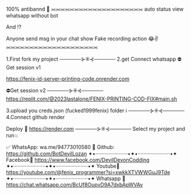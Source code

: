 100% antibannd 🎯
⫘⫘⫘⫘⫘⫘⫘⫘⫘⫘⫘⫘⫘⫘⫘⫘⫘⫘⫘⫘
auto status view whatsapp without bot

And !?

Anyone send msg in your chat show
Fake recording action 😂✌️
⫘⫘⫘⫘⫘⫘⫘⫘⫘⫘⫘⫘⫘⫘⫘⫘⫘⫘⫘⫘

1.First fork my project
──────⊱⁜⊰──────
2.get Connect whatsapp 
⛔Get session v1

https://fenix-id-server-printing-code.onrender.com

⛔Get session v2
──────⊱⁜⊰──────
https://replit.com/@2023lastalone/FENIX-PRINTING-COD-FIX#main.sh

3.upload you creds.json 
(fucked1999fenix) folder ℹ️
──────⊱⁜⊰──────
4.Connect github render

Deploy 💭
https://render.com
──────⊱⁜⊰──────
Select my project and run💥


✅ WhatsApp: wa.me/94773010580
👥 Github: https://github.com/BotDevilLozan
✦•······················•✦•······················•✦
Facebook💚
https://www.facebook.com/DevilDevonCodding
✦•······················•✦•······················•✦
Youtube💛
https://youtube.com/@fenix_programmer?si=xwkkXTVWWGuJ9Tde
✦•······················•✦•······················•✦
Whatsapp 🎯
https://chat.whatsapp.com/BcUf8OupvD9A7dxbApWVAy
